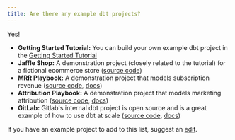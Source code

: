 ```yaml
---
title: Are there any example dbt projects?
---
```


Yes!
* **Getting Started Tutorial:** You can build your own example dbt project in the [Getting Started Tutorial](tutorial/1-setting-up.md)
* **Jaffle Shop:** A demonstration project (closely related to the tutorial) for a fictional ecommerce store ([source code](https://github.com/fishtown-analytics/jaffle_shop))
* **MRR Playbook:** A demonstration project that models subscription revenue ([source code](https://github.com/fishtown-analytics/mrr-playbook), [docs](https://www.getdbt.com/mrr-playbook/#!/overview))
* **Attribution Playbook:** A demonstration project that models marketing attribution  ([source code](https://github.com/fishtown-analytics/attribution-playbook), [docs](https://www.getdbt.com/attribution-playbook/#!/overview))
* **GitLab:** Gitlab's internal dbt project is open source and is a great example of how to use dbt at scale ([source code](https://gitlab.com/gitlab-data/analytics/-/tree/master/transform/snowflake-dbt), [docs](https://dbt.gitlabdata.com/))

If you have an example project to add to this list, suggest an [edit](https://github.com/fishtown-analytics/docs.getdbt.com/edit/master/website/docs/faqs/example-projects.md).
